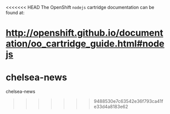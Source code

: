 <<<<<<< HEAD
The OpenShift `nodejs` cartridge documentation can be found at:

http://openshift.github.io/documentation/oo_cartridge_guide.html#nodejs
=======
# chelsea-news
chelsea-news
>>>>>>> 9488530e7c63542e36f793ca41fe33d4a8183e62
